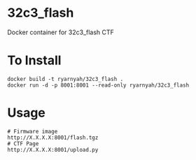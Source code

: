 # 32c3_flash
Docker container for 32c3_flash CTF

# To Install

```
docker build -t ryarnyah/32c3_flash .
docker run -d -p 8001:8001 --read-only ryarnyah/32c3_flash
```

# Usage
```
# Firmware image
http://X.X.X.X:8001/flash.tgz
# CTF Page
http://X.X.X.X:8001/upload.py
```

